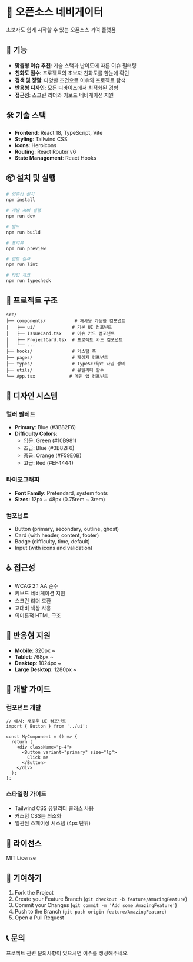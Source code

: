 # 🎯 오픈소스 네비게이터

초보자도 쉽게 시작할 수 있는 오픈소스 기여 플랫폼

## 🚀 기능

- **맞춤형 이슈 추천**: 기술 스택과 난이도에 따른 이슈 필터링
- **친화도 점수**: 프로젝트의 초보자 친화도를 한눈에 확인
- **검색 및 정렬**: 다양한 조건으로 이슈와 프로젝트 탐색
- **반응형 디자인**: 모든 디바이스에서 최적화된 경험
- **접근성**: 스크린 리더와 키보드 네비게이션 지원

## 🛠 기술 스택

- **Frontend**: React 18, TypeScript, Vite
- **Styling**: Tailwind CSS
- **Icons**: Heroicons
- **Routing**: React Router v6
- **State Management**: React Hooks

## 📦 설치 및 실행

```bash
# 의존성 설치
npm install

# 개발 서버 실행
npm run dev

# 빌드
npm run build

# 프리뷰
npm run preview

# 린트 검사
npm run lint

# 타입 체크
npm run typecheck
```

## 📁 프로젝트 구조

```
src/
├── components/           # 재사용 가능한 컴포넌트
│   ├── ui/              # 기본 UI 컴포넌트
│   ├── IssueCard.tsx    # 이슈 카드 컴포넌트
│   ├── ProjectCard.tsx  # 프로젝트 카드 컴포넌트
│   └── ...
├── hooks/               # 커스텀 훅
├── pages/               # 페이지 컴포넌트
├── types/               # TypeScript 타입 정의
├── utils/               # 유틸리티 함수
└── App.tsx             # 메인 앱 컴포넌트
```

## 🎨 디자인 시스템

### 컬러 팔레트
- **Primary**: Blue (#3B82F6)
- **Difficulty Colors**:
  - 입문: Green (#10B981)
  - 초급: Blue (#3B82F6)
  - 중급: Orange (#F59E0B)
  - 고급: Red (#EF4444)

### 타이포그래피
- **Font Family**: Pretendard, system fonts
- **Sizes**: 12px ~ 48px (0.75rem ~ 3rem)

### 컴포넌트
- Button (primary, secondary, outline, ghost)
- Card (with header, content, footer)
- Badge (difficulty, time, default)
- Input (with icons and validation)

## ♿ 접근성

- WCAG 2.1 AA 준수
- 키보드 네비게이션 지원
- 스크린 리더 호환
- 고대비 색상 사용
- 의미론적 HTML 구조

## 📱 반응형 지원

- **Mobile**: 320px ~
- **Tablet**: 768px ~
- **Desktop**: 1024px ~
- **Large Desktop**: 1280px ~

## 🔧 개발 가이드

### 컴포넌트 개발
```tsx
// 예시: 새로운 UI 컴포넌트
import { Button } from '../ui';

const MyComponent = () => {
  return (
    <div className="p-4">
      <Button variant="primary" size="lg">
        Click me
      </Button>
    </div>
  );
};
```

### 스타일링 가이드
- Tailwind CSS 유틸리티 클래스 사용
- 커스텀 CSS는 최소화
- 일관된 스페이싱 시스템 (4px 단위)

## 📄 라이선스

MIT License

## 🤝 기여하기

1. Fork the Project
2. Create your Feature Branch (`git checkout -b feature/AmazingFeature`)
3. Commit your Changes (`git commit -m 'Add some AmazingFeature'`)
4. Push to the Branch (`git push origin feature/AmazingFeature`)
5. Open a Pull Request

## 📞 문의

프로젝트 관련 문의사항이 있으시면 이슈를 생성해주세요.